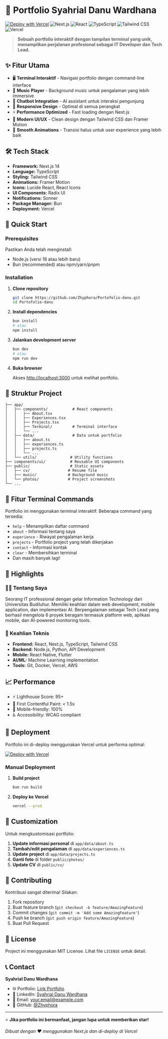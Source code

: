 # 🚀 Portfolio Syahrial Danu Wardhana

[![Deploy with Vercel](https://vercel.com/button)](https://vercel.com/new/clone?repository-url=https://github.com/Zhyphora/Portofolio-danu)
![Next.js](https://img.shields.io/badge/Next.js-14.2.7-black)
![React](https://img.shields.io/badge/React-18.3.1-blue)
![TypeScript](https://img.shields.io/badge/TypeScript-Latest-blue)
![Tailwind CSS](https://img.shields.io/badge/Tailwind%20CSS-Latest-06B6D4)
![Vercel](https://img.shields.io/badge/Deployed%20on-Vercel-black)

> **Sebuah portfolio interaktif dengan tampilan terminal yang unik, menampilkan perjalanan profesional sebagai IT Developer dan Tech Lead.**

## ✨ Fitur Utama

- 🖥️ **Terminal Interaktif** - Navigasi portfolio dengan command-line interface
- 🎵 **Music Player** - Background music untuk pengalaman yang lebih immersive
- 🤖 **Chatbot Integration** - AI assistant untuk interaksi pengunjung
- 📱 **Responsive Design** - Optimal di semua perangkat
- ⚡ **Performance Optimized** - Fast loading dengan Next.js
- 🎨 **Modern UI/UX** - Clean design dengan Tailwind CSS dan Framer Motion
- 🔄 **Smooth Animations** - Transisi halus untuk user experience yang lebih baik

## 🛠️ Tech Stack

- **Framework:** Next.js 14
- **Language:** TypeScript
- **Styling:** Tailwind CSS
- **Animations:** Framer Motion
- **Icons:** Lucide React, React Icons
- **UI Components:** Radix UI
- **Notifications:** Sonner
- **Package Manager:** Bun
- **Deployment:** Vercel

## 🚀 Quick Start

### Prerequisites

Pastikan Anda telah menginstall:

- Node.js (versi 18 atau lebih baru)
- Bun (recommended) atau npm/yarn/pnpm

### Installation

1. **Clone repository**

   ```bash
   git clone https://github.com/Zhyphora/Portofolio-danu.git
   cd Portofolio-danu
   ```

2. **Install dependencies**

   ```bash
   bun install
   # atau
   npm install
   ```

3. **Jalankan development server**

   ```bash
   bun dev
   # atau
   npm run dev
   ```

4. **Buka browser**

   Akses [http://localhost:3000](http://localhost:3000) untuk melihat portfolio.

## 📂 Struktur Project

```
├── app/
│   ├── components/           # React components
│   │   ├── About.tsx
│   │   ├── Experiences.tsx
│   │   ├── Projects.tsx
│   │   ├── Terminal/         # Terminal interface
│   │   └── ...
│   ├── data/                 # Data untuk portfolio
│   │   ├── about.ts
│   │   ├── experiences.ts
│   │   ├── projects.ts
│   │   └── ...
│   └── utils/               # Utility functions
├── components/ui/           # Reusable UI components
├── public/                  # Static assets
│   ├── cv/                 # Resume file
│   ├── music/              # Background music
│   └── photos/             # Project screenshots
└── ...
```

## 🎯 Fitur Terminal Commands

Portfolio ini menggunakan terminal interaktif. Beberapa command yang tersedia:

- `help` - Menampilkan daftar command
- `about` - Informasi tentang saya
- `experience` - Riwayat pengalaman kerja
- `projects` - Portfolio project yang telah dikerjakan
- `contact` - Informasi kontak
- `clear` - Membersihkan terminal
- Dan masih banyak lagi!

## 🌟 Highlights

### 👨‍💻 Tentang Saya

Seorang IT professional dengan gelar Information Technology dari Universitas Budiluhur. Memiliki keahlian dalam web development, mobile application, dan implementasi AI. Berpengalaman sebagai Tech Lead yang berhasil mengelola 6 proyek beragam termasuk platform web, aplikasi mobile, dan AI-powered monitoring tools.

### 🔧 Keahlian Teknis

- **Frontend:** React, Next.js, TypeScript, Tailwind CSS
- **Backend:** Node.js, Python, API Development
- **Mobile:** React Native, Flutter
- **AI/ML:** Machine Learning implementation
- **Tools:** Git, Docker, Vercel, AWS

## 📈 Performance

- ⚡ Lighthouse Score: 95+
- 🚀 First Contentful Paint: < 1.5s
- 📱 Mobile-friendly: 100%
- ♿ Accessibility: WCAG compliant

## 🚀 Deployment

Portfolio ini di-deploy menggunakan Vercel untuk performa optimal:

[![Deploy with Vercel](https://vercel.com/button)](https://vercel.com/new/clone?repository-url=https://github.com/Zhyphora/Portofolio-danu)

### Manual Deployment

1. **Build project**

   ```bash
   bun run build
   ```

2. **Deploy ke Vercel**
   ```bash
   vercel --prod
   ```

## 📝 Customization

Untuk mengkustomisasi portfolio:

1. **Update informasi personal** di `app/data/about.ts`
2. **Tambah/edit pengalaman** di `app/data/experiences.ts`
3. **Update project** di `app/data/projects.ts`
4. **Ganti foto** di folder `public/photos/`
5. **Update CV** di `public/cv/`

## 🤝 Contributing

Kontribusi sangat diterima! Silakan:

1. Fork repository
2. Buat feature branch (`git checkout -b feature/AmazingFeature`)
3. Commit changes (`git commit -m 'Add some AmazingFeature'`)
4. Push ke branch (`git push origin feature/AmazingFeature`)
5. Buat Pull Request

## 📄 License

Project ini menggunakan MIT License. Lihat file `LICENSE` untuk detail.

## 📞 Contact

**Syahrial Danu Wardhana**

- 🌐 Portfolio: [Link Portfolio](https://your-portfolio-url.vercel.app)
- 💼 LinkedIn: [Syahrial Danu Wardhana](https://linkedin.com/in/your-linkedin)
- 📧 Email: your.email@example.com
- 🐙 GitHub: [@Zhyphora](https://github.com/Zhyphora)

---

⭐ **Jika portfolio ini bermanfaat, jangan lupa untuk memberikan star!**

_Dibuat dengan ❤️ menggunakan Next.js dan di-deploy di Vercel_
